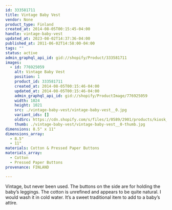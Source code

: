 ```yaml
---
id: 333581711
title: Vintage Baby Vest
vendor: None
product_type: Finland
created_at: 2014-08-05T00:15:45-04:00
handle: vintage-baby-vest
updated_at: 2023-08-02T14:37:36-04:00
published_at: 2011-06-02T14:58:00-04:00
tags: ""
status: active
admin_graphql_api_id: gid://shopify/Product/333581711
images:
  - id: 776925059
    alt: Vintage Baby Vest
    position: 1
    product_id: 333581711
    created_at: 2014-08-05T00:15:46-04:00
    updated_at: 2014-08-05T00:15:46-04:00
    admin_graphql_api_id: gid://shopify/ProductImage/776925059
    width: 1024
    height: 1021
    src: ./vintage-baby-vest/vintage-baby-vest__0.jpg
    variant_ids: []
    oldSrc: https://cdn.shopify.com/s/files/1/0589/2901/products/kiosk_fi_BABYVEST.jpeg?v=1407212146
    thumb: ./vintage-baby-vest/vintage-baby-vest__0-thumb.jpg
dimensions: 8.5" x 11"
dimensions_array:
  - 8.5"
  - 11"
materials: Cotton & Pressed Paper Buttons
materials_array:
  - Cotton
  - Pressed Paper Buttons
provenance: FINLAND

---
```


Vintage, but never been used. The buttons on the side are for holding the baby’s leggings. The cotton is unrefined and appears to be quite natural. I would wash it in cold water. It’s a sweet traditional item to add to a baby’s attire.